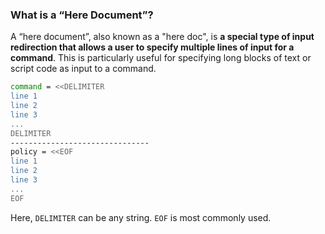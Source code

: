 ### What is a “Here Document”? 
A “here document”, also known as a "here doc", is **a special type of input redirection that allows a user to specify multiple lines of input for a command**. This is particularly useful for specifying long blocks of text or script code as input to a command.

```bash
command = <<DELIMITER
line 1
line 2
line 3
...
DELIMITER
-------------------------------
policy = <<EOF
line 1
line 2
line 3
...
EOF
```

Here, `DELIMITER` can be any string. `EOF` is most commonly used.